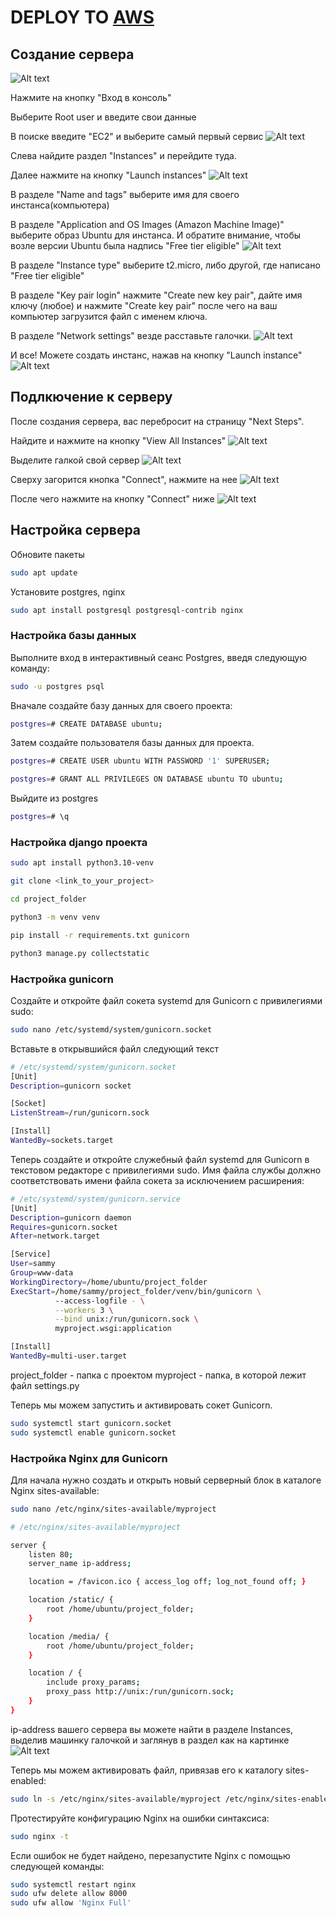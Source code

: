 # DEPLOY TO [AWS](https://aws.amazon.com/)


## Создание сервера

![Alt text](images/image-1.png)

Нажмите на кнопку "Вход в консоль"

Выберите Root user и введите свои данные

В поиске введите "ЕС2" и выберите самый первый сервис
![Alt text](images/image.png)

Слева найдите раздел "Instances" и перейдите туда.

Далее нажмите на кнопку "Launch instances"
![Alt text](images/image-2.png)

В разделе "Name and tags" выберите имя для своего инстанса(компьютера)

В разделе "Application and OS Images (Amazon Machine Image)" выберите образ Ubuntu для инстанса. И обратите внимание, чтобы возле версии Ubuntu была надпись "Free tier eligible"
![Alt text](images/image-3.png)

В разделе "Instance type" выберите t2.micro, либо другой, где написано "Free tier eligible"

В разделе "Key pair login" нажмите "Create new key pair", дайте имя ключу (любое) и нажмите "Create key pair" после чего на ваш компьютер загрузится файл с именем ключа. 

В разделе "Network settings" везде расставьте галочки.
![Alt text](images/image-4.png)

И все! Можете создать инстанс, нажав на кнопку "Launch instance"
![Alt text](images/image-5.png)


## Подлкючение к серверу

После создания сервера, вас перебросит на страницу "Next Steps".

Найдите и нажмите на кнопку "View All Instances"
![Alt text](images/image-6.png)

Выделите галкой свой сервер
![Alt text](images/image-7.png)


Сверху загорится кнопка "Connect", нажмите на нее
![Alt text](images/image-8.png)

После чего нажмите на кнопку "Connect" ниже
![Alt text](images/image-9.png)

## Настройка сервера

Обновите пакеты

```bash
sudo apt update
```

Установите postgres, nginx

```bash
sudo apt install postgresql postgresql-contrib nginx
```

### Настройка базы данных

Выполните вход в интерактивный сеанс Postgres, введя следующую команду:

```bash
sudo -u postgres psql
```

Вначале создайте базу данных для своего проекта:

```bash
postgres=# CREATE DATABASE ubuntu;
```

Затем создайте пользователя базы данных для проекта.

```bash
postgres=# CREATE USER ubuntu WITH PASSWORD '1' SUPERUSER;
```

```bash
postgres=# GRANT ALL PRIVILEGES ON DATABASE ubuntu TO ubuntu;
```

Выйдите из postgres

```bash
postgres=# \q
```

### Настройка django проекта

```bash
sudo apt install python3.10-venv
```

```bash
git clone <link_to_your_project>
```

```bash
cd project_folder

python3 -m venv venv

pip install -r requirements.txt gunicorn

python3 manage.py collectstatic
```

### Настройка gunicorn

Создайте и откройте файл сокета systemd для Gunicorn с привилегиями sudo:

```bash
sudo nano /etc/systemd/system/gunicorn.socket
```

Вставьте в открывшийся файл следующий текст

```bash
# /etc/systemd/system/gunicorn.socket
[Unit]
Description=gunicorn socket

[Socket]
ListenStream=/run/gunicorn.sock

[Install]
WantedBy=sockets.target
```

Теперь создайте и откройте служебный файл systemd для Gunicorn в текстовом редакторе с привилегиями sudo. Имя файла службы должно соответствовать имени файла сокета за исключением расширения:

```bash
# /etc/systemd/system/gunicorn.service
[Unit]
Description=gunicorn daemon
Requires=gunicorn.socket
After=network.target

[Service]
User=sammy
Group=www-data
WorkingDirectory=/home/ubuntu/project_folder
ExecStart=/home/sammy/project_folder/venv/bin/gunicorn \
          --access-logfile - \
          --workers 3 \
          --bind unix:/run/gunicorn.sock \
          myproject.wsgi:application

[Install]
WantedBy=multi-user.target
```

project_folder - папка с проектом
myproject - папка, в которой лежит файл settings.py


Теперь мы можем запустить и активировать сокет Gunicorn.

```bash
sudo systemctl start gunicorn.socket
sudo systemctl enable gunicorn.socket
```


### Настройка Nginx для Gunicorn

Для начала нужно создать и открыть новый серверный блок в каталоге Nginx sites-available:

```bash
sudo nano /etc/nginx/sites-available/myproject
```

```bash
# /etc/nginx/sites-available/myproject

server {
    listen 80;
    server_name ip-address;

    location = /favicon.ico { access_log off; log_not_found off; }

    location /static/ {
        root /home/ubuntu/project_folder;
    }

    location /media/ {
        root /home/ubuntu/project_folder;
    }

    location / {
        include proxy_params;
        proxy_pass http://unix:/run/gunicorn.sock;
    }
}
```

ip-address вашего сервера вы можете найти в разделе Instances, выделив машинку галочкой и заглянув в раздел как на картинке
![Alt text](images/ip_address.png)

Теперь мы можем активировать файл, привязав его к каталогу sites-enabled:

```bash
sudo ln -s /etc/nginx/sites-available/myproject /etc/nginx/sites-enabled
```

Протестируйте конфигурацию Nginx на ошибки синтаксиса:

```bash
sudo nginx -t
```

Если ошибок не будет найдено, перезапустите Nginx с помощью следующей команды:

```bash
sudo systemctl restart nginx
sudo ufw delete allow 8000
sudo ufw allow 'Nginx Full'
```
